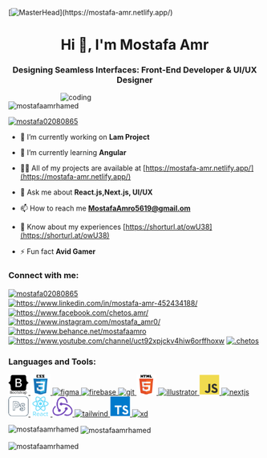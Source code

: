 [![MasterHead]([https://images.getimg.ai/resize?url=https%3A%2F%2Fimg.getimg.ai%2Fgenerated%2Fimg-hjkPanEwKITD8Zw5Rzq5D.jpeg&type=auto&width=1024](https://i.imgur.com/x8GLl0y.png))](https://mostafa-amr.netlify.app/)
<h1 align="center">Hi 👋, I'm Mostafa Amr</h1>
<h3 align="center">Designing Seamless Interfaces: Front-End Developer & UI/UX Designer</h3>
<img align="right" alt="coding" width="400" src="https://img.getimg.ai/generated/img-mor154uexcMeycceuCC46.jpeg">
<p align="left"> <img src="https://komarev.com/ghpvc/?username=mostafaamrhamed&label=Profile%20views&color=0e75b6&style=flat" alt="mostafaamrhamed" /> </p>

<p align="left"> <a href="https://twitter.com/mostafa02080865" target="blank"><img src="https://img.shields.io/twitter/follow/mostafa02080865?logo=twitter&style=for-the-badge" alt="mostafa02080865" /></a> </p>

- 🔭 I’m currently working on **Lam Project**

- 🌱 I’m currently learning **Angular**

- 👨‍💻 All of my projects are available at [https://mostafa-amr.netlify.app/](https://mostafa-amr.netlify.app/)

- 💬 Ask me about **React.js,Next.js, UI/UX**

- 📫 How to reach me **MostafaAmro5619@gmail.om**

- 📄 Know about my experiences [https://shorturl.at/owU38](https://shorturl.at/owU38)

- ⚡ Fun fact **Avid Gamer**

<h3 align="left">Connect with me:</h3>
<p align="left">
<a href="https://twitter.com/mostafa02080865" target="blank"><img align="center" src="https://raw.githubusercontent.com/rahuldkjain/github-profile-readme-generator/master/src/images/icons/Social/twitter.svg" alt="mostafa02080865" height="30" width="40" /></a>
<a href="https://linkedin.com/in/https://www.linkedin.com/in/mostafa-amr-452434188/" target="blank"><img align="center" src="https://raw.githubusercontent.com/rahuldkjain/github-profile-readme-generator/master/src/images/icons/Social/linked-in-alt.svg" alt="https://www.linkedin.com/in/mostafa-amr-452434188/" height="30" width="40" /></a>
<a href="https://fb.com/https://www.facebook.com/chetos.amr/" target="blank"><img align="center" src="https://raw.githubusercontent.com/rahuldkjain/github-profile-readme-generator/master/src/images/icons/Social/facebook.svg" alt="https://www.facebook.com/chetos.amr/" height="30" width="40" /></a>
<a href="https://instagram.com/https://www.instagram.com/mostafa_amr0/" target="blank"><img align="center" src="https://raw.githubusercontent.com/rahuldkjain/github-profile-readme-generator/master/src/images/icons/Social/instagram.svg" alt="https://www.instagram.com/mostafa_amr0/" height="30" width="40" /></a>
<a href="https://www.behance.net/https://www.behance.net/mostafaamro" target="blank"><img align="center" src="https://raw.githubusercontent.com/rahuldkjain/github-profile-readme-generator/master/src/images/icons/Social/behance.svg" alt="https://www.behance.net/mostafaamro" height="30" width="40" /></a>
<a href="https://www.youtube.com/c/https://www.youtube.com/channel/uct92xpjckv4hiw6orffhoxw" target="blank"><img align="center" src="https://raw.githubusercontent.com/rahuldkjain/github-profile-readme-generator/master/src/images/icons/Social/youtube.svg" alt="https://www.youtube.com/channel/uct92xpjckv4hiw6orffhoxw" height="30" width="40" /></a>
<a href="https://discord.gg/.chetos" target="blank"><img align="center" src="https://raw.githubusercontent.com/rahuldkjain/github-profile-readme-generator/master/src/images/icons/Social/discord.svg" alt=".chetos" height="30" width="40" /></a>
</p>

<h3 align="left">Languages and Tools:</h3>
<p align="left"> <a href="https://getbootstrap.com" target="_blank" rel="noreferrer"> <img src="https://raw.githubusercontent.com/devicons/devicon/master/icons/bootstrap/bootstrap-plain-wordmark.svg" alt="bootstrap" width="40" height="40"/> </a> <a href="https://www.w3schools.com/css/" target="_blank" rel="noreferrer"> <img src="https://raw.githubusercontent.com/devicons/devicon/master/icons/css3/css3-original-wordmark.svg" alt="css3" width="40" height="40"/> </a> <a href="https://www.figma.com/" target="_blank" rel="noreferrer"> <img src="https://www.vectorlogo.zone/logos/figma/figma-icon.svg" alt="figma" width="40" height="40"/> </a> <a href="https://firebase.google.com/" target="_blank" rel="noreferrer"> <img src="https://www.vectorlogo.zone/logos/firebase/firebase-icon.svg" alt="firebase" width="40" height="40"/> </a> <a href="https://git-scm.com/" target="_blank" rel="noreferrer"> <img src="https://www.vectorlogo.zone/logos/git-scm/git-scm-icon.svg" alt="git" width="40" height="40"/> </a> <a href="https://www.w3.org/html/" target="_blank" rel="noreferrer"> <img src="https://raw.githubusercontent.com/devicons/devicon/master/icons/html5/html5-original-wordmark.svg" alt="html5" width="40" height="40"/> </a> <a href="https://www.adobe.com/in/products/illustrator.html" target="_blank" rel="noreferrer"> <img src="https://www.vectorlogo.zone/logos/adobe_illustrator/adobe_illustrator-icon.svg" alt="illustrator" width="40" height="40"/> </a> <a href="https://developer.mozilla.org/en-US/docs/Web/JavaScript" target="_blank" rel="noreferrer"> <img src="https://raw.githubusercontent.com/devicons/devicon/master/icons/javascript/javascript-original.svg" alt="javascript" width="40" height="40"/> </a> <a href="https://nextjs.org/" target="_blank" rel="noreferrer"> <img src="https://cdn.worldvectorlogo.com/logos/nextjs-2.svg" alt="nextjs" width="40" height="40"/> </a> <a href="https://www.photoshop.com/en" target="_blank" rel="noreferrer"> <img src="https://raw.githubusercontent.com/devicons/devicon/master/icons/photoshop/photoshop-line.svg" alt="photoshop" width="40" height="40"/> </a> <a href="https://reactjs.org/" target="_blank" rel="noreferrer"> <img src="https://raw.githubusercontent.com/devicons/devicon/master/icons/react/react-original-wordmark.svg" alt="react" width="40" height="40"/> </a> <a href="https://redux.js.org" target="_blank" rel="noreferrer"> <img src="https://raw.githubusercontent.com/devicons/devicon/master/icons/redux/redux-original.svg" alt="redux" width="40" height="40"/> </a> <a href="https://tailwindcss.com/" target="_blank" rel="noreferrer"> <img src="https://www.vectorlogo.zone/logos/tailwindcss/tailwindcss-icon.svg" alt="tailwind" width="40" height="40"/> </a> <a href="https://www.typescriptlang.org/" target="_blank" rel="noreferrer"> <img src="https://raw.githubusercontent.com/devicons/devicon/master/icons/typescript/typescript-original.svg" alt="typescript" width="40" height="40"/> </a> <a href="https://www.adobe.com/products/xd.html" target="_blank" rel="noreferrer"> <img src="https://cdn.worldvectorlogo.com/logos/adobe-xd.svg" alt="xd" width="40" height="40"/> </a> </p>

<p><img align="left" src="https://github-readme-stats.vercel.app/api/top-langs?username=mostafaamrhamed&show_icons=true&locale=en&layout=compact" alt="mostafaamrhamed" /></p>

<p>&nbsp;<img align="center" src="https://github-readme-stats.vercel.app/api?username=mostafaamrhamed&show_icons=true&locale=en" alt="mostafaamrhamed" /></p>

<p><img align="center" src="https://github-readme-streak-stats.herokuapp.com/?user=mostafaamrhamed&" alt="mostafaamrhamed" /></p>
